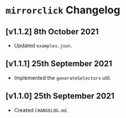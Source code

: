 # `mirrorclick` Changelog

## [v1.1.2] 8th October 2021

- Updated `examples.json`.

## [v1.1.1] 25th September 2021

- Implemented the `generateSelectors` util.

## [v1.1.0] 25th September 2021

- Created `CHANGELOG.md`.
